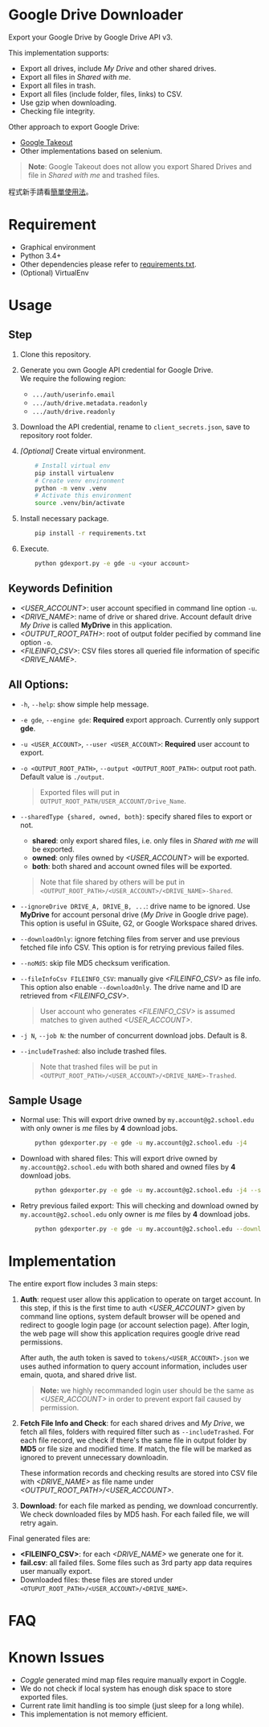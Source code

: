 # Google Drive Downloader
Export your Google Drive by Google Drive API v3.

This implementation supports:
  - Export all drives, include *My Drive* and other shared drives.
  - Export all files in *Shared with me*.
  - Export all files in trash.
  - Export all files (include folder, files, links) to CSV.
  - Use gzip when downloading.
  - Checking file integrity.

Other approach to export Google Drive:
  - [Google Takeout](https://takeout.google.com/)
  - Other implementations based on selenium.

> **Note**: Google Takeout does not allow you export Shared Drives and file in *Shared with me* and
> trashed files.

程式新手請看[簡單使用法](doc/simple.md)。


# Requirement
  - Graphical environment
  - Python 3.4+
  - Other dependencies please refer to [requirements.txt](requirements.txt).
  - (Optional) VirtualEnv

# Usage
## Step

  1. Clone this repository.
   
  2. Generate you own Google API credential for Google Drive.  
    We require the following region:
      - `.../auth/userinfo.email`
      - `.../auth/drive.metadata.readonly`
      - `.../auth/drive.readonly`

  3. Download the API credential, rename to `client_secrets.json`, save to repository root folder.

  4. *[Optional]* Create virtual environment.
      ```sh
          # Install virtual env
          pip install virtualenv
          # Create venv environment
          python -m venv .venv
          # Activate this environment
          source .venv/bin/activate
      ```

  5. Install necessary package.
      ```sh
          pip install -r requirements.txt
      ```

  6. Execute.
      ```sh
          python gdexport.py -e gde -u <your account>
      ```

## Keywords Definition
  - *<USER_ACCOUNT>*: user account specified in command line option `-u`.
  - *<DRIVE_NAME>*: name of drive or shared drive. Account default drive *My Drive* is called
      **MyDrive** in this application.
  - *<OUTPUT_ROOT_PATH>*: root of output folder pecified by command line option `-o`.
  - *<FILEINFO_CSV>*: CSV files stores all queried file information of specific *<DRIVE_NAME>*.

## All Options:

  - `-h`, `--help`: show simple help message.
  - `-e gde`, `--engine gde`: **Required** export approach. Currently only support **gde**.
  - `-u <USER_ACCOUNT>`, `--user <USER_ACCOUNT>`: **Required** user account to export.
  - `-o <OUTPUT_ROOT_PATH>`, `--output <OUTPUT_ROOT_PATH>`: output root path. Default value is
      `./output`.  

      > Exported files will put in `OUTPUT_ROOT_PATH/USER_ACCOUNT/Drive_Name`.

  - `--sharedType {shared, owned, both}`: specify shared files to export or not.
      * **shared**: only export shared files, i.e. only files in *Shared with me* will be exported.
      * **owned**: only files owned by *<USER_ACCOUNT>* will be exported.
      * **both**: both shared and account owned files will be exported.

      > Note that file shared by others will be put in
      `<OUTPUT_ROOT_PATH>/<USER_ACCOUNT>/<DRIVE_NAME>-Shared`.

  - `--ignoreDrive DRIVE_A, DRIVE_B, ...`: drive name to be ignored. Use **MyDrive** for account
        personal drive (*My Drive* in Google drive page). This option is useful in GSuite, G2, or
        Google Workspace shared drives.
  - `--downloadOnly`: ignore fetching files from server and use previous fetched file info CSV.
        This option is for retrying previous failed files.
  - `--noMd5`: skip file MD5 checksum verification.
  - `--fileInfoCsv FILEINFO_CSV`: manually give *<FILEINFO_CSV>* as file info. This option also
      enable `--downloadOnly`. The drive name and ID are retrieved from *<FILEINFO_CSV>*.
      
      > User account who generates *<FILEINFO_CSV>* is assumed matches to given authed
      > *<USER_ACCOUNT>*.

  - `-j N`, `--job N`: the number of concurrent download jobs. Default is 8.
  - `--includeTrashed`: also include trashed files.

      > Note that trashed files will be put in
      > `<OUTPUT_ROOT_PATH>/<USER_ACCOUNT>/<DRIVE_NAME>-Trashed`.

## Sample Usage

  * Normal use:
    This will export drive owned by `my.account@g2.school.edu` with only owner is *me* files by
    **4** download jobs.

    ```sh
        python gdexporter.py -e gde -u my.account@g2.school.edu -j4
    ```

  * Download with shared files:
    This will export drive owned by `my.account@g2.school.edu` with both shared and owned files by
    **4** download jobs.

    ```sh
        python gdexporter.py -e gde -u my.account@g2.school.edu -j4 --sharedType both
    ```

  * Retry previous failed export:
    This will checking and download owned by `my.account@g2.school.edu` only owner is *me* files by
    **4** download jobs.

    ```sh
        python gdexporter.py -e gde -u my.account@g2.school.edu --downloadOnly -j4
    ```

# Implementation
The entire export flow includes 3 main steps:

  1. **Auth**: request user allow this application to operate on target account. In this step, if
      this is the first time to auth *<USER_ACCOUNT>* given by command line options, system default
      browser will be opened and redirect to google login page (or account selection page). After
      login, the web page will show this application requires google drive read permissions.

      After auth, the auth token is saved to `tokens/<USER_ACCOUNT>.json`
      we uses authed information to query account information, includes user emain, quota, and
      shared drive list.

      > **Note:** we highly recommanded login user should be the same as *<USER_ACCOUNT>* in order
      > to prevent export fail caused by permission.

  2. **Fetch File Info and Check**: for each shared drives and *My Drive*, we fetch all files,
      folders with required filter such as `--includeTrashed`. For each file record, we check if
      there's the same file in output folder by **MD5** or file size and modified time. If match,
      the file will be marked as ignored to prevent unnecessary downloadin.
      
      These information records and checking results are stored into CSV file with *<DRIVE_NAME>* as
      file name under *<OUTPUT_ROOT_PATH>/<USER_ACCOUNT>*.

  3. **Download**: for each file marked as pending, we download concurrently. We check downloaded
      files by MD5 hash. For each failed file, we will retry again.  

Final generated files are:
  * **<FILEINFO_CSV>**: for each *<DRIVE_NAME>* we generate one for it.
  * **fail.csv**: all failed files. Some files such as 3rd party app data requires user manually 
      export.
  * Downloaded files: these files are stored under `<OTUPUT_ROOT_PATH>/<USER_ACCOUNT>/<DRIVE_NAME>`.


# FAQ


# Known Issues
  * *Coggle* generated mind map files require manually export in Coggle.
  * We do not check if local system has enough disk space to store exported files.
  * Current rate limit handling is too simple (just sleep for a long while).
  * This implementation is not memory efficient.
